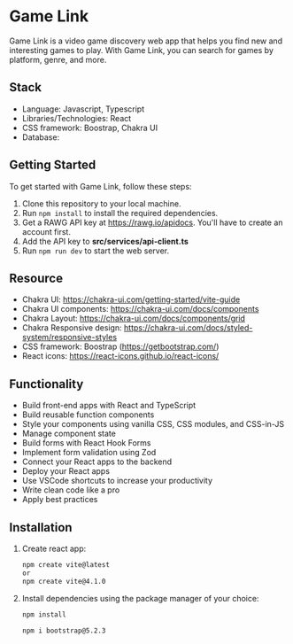 # Game Link

Game Link is a video game discovery web app that helps you find new and interesting games to play. With Game Link, you can search for games by platform, genre, and more.

## Stack

- Language: Javascript, Typescript
- Libraries/Technologies: React
- CSS framework: Boostrap, Chakra UI
- Database:

## Getting Started

To get started with Game Link, follow these steps:

1. Clone this repository to your local machine.
2. Run `npm install` to install the required dependencies.
3. Get a RAWG API key at https://rawg.io/apidocs. You'll have to create an account first.
4. Add the API key to **src/services/api-client.ts**
5. Run `npm run dev` to start the web server.

## Resource

- Chakra UI: https://chakra-ui.com/getting-started/vite-guide
- Chakra UI components: https://chakra-ui.com/docs/components
- Chakra Layout: https://chakra-ui.com/docs/components/grid
- Chakra Responsive design: https://chakra-ui.com/docs/styled-system/responsive-styles
- CSS framework: Boostrap (https://getbootstrap.com/)
- React icons: https://react-icons.github.io/react-icons/

## Functionality

- Build front-end apps with React and TypeScript
- Build reusable function components
- Style your components using vanilla CSS, CSS modules, and CSS-in-JS
- Manage component state
- Build forms with React Hook Forms
- Implement form validation using Zod
- Connect your React apps to the backend
- Deploy your React apps
- Use VSCode shortcuts to increase your productivity
- Write clean code like a pro
- Apply best practices

## Installation

1. Create react app:

   ```bash
   npm create vite@latest
   or
   npm create vite@4.1.0
   ```

2. Install dependencies using the package manager of your choice:

   ```bash
   npm install

   npm i bootstrap@5.2.3
   ```
